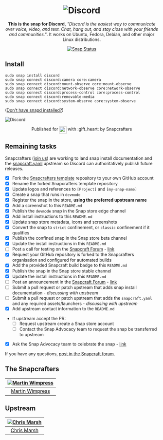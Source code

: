 <h1 align="center">
  <img src="https://discord.com/assets/ff41b628a47ef3141164bfedb04fb220.png" alt="Discord">
</h1>

<p align="center"><b>This is the snap for Discord</b>, <i>"Discord is the easiest way to communicate over voice, video, and text. Chat, hang out, and stay close with your friends and communities."</i>. It works on Ubuntu, Fedora, Debian, and other major Linux distributions.</p>
<p align="center">
<a href="https://snapcraft.io/discord"><img src="https://snapcraft.io/discord/badge.svg" alt="Snap Status"></a>
</p>

## Install

    sudo snap install discord
    sudo snap connect discord:camera core:camera
    sudo snap connect discord:mount-observe core:mount-observe
    sudo snap connect discord:network-observe core:network-observe
    sudo snap connect discord:process-control core:process-control
    sudo snap connect discord:removable-media
    sudo snap connect discord:system-observe core:system-observe

([Don't have snapd installed?](https://snapcraft.io/docs/core/install))

![Discord](screenshot.png?raw=true "Discord")

<p align="center">Published for <img src="http://anything.codes/slack-emoji-for-techies/emoji/tux.png" align="top" width="24" /> with :gift_heart: by Snapcrafters</p>

## Remaining tasks

Snapcrafters ([join us](https://forum.snapcraft.io/t/join-snapcrafters/1325)) are working to land snap install documentation and the [snapcraft.yaml](https://github.com/snapcrafters/discord/blob/master/snap/snapcraft.yaml) upstream so Discord can authoritatively publish future releases.

  - [x] Fork the [Snapcrafters template](https://github.com/snapcrafters/fork-and-rename-me) repository to your own GitHub account
  - [x] Rename the forked Snapcrafters template repository
  - [x] Update logos and references to `[Project]` and `[my-snap-name]`
  - [x] Create a snap that runs in `devmode`
  - [x] Register the snap in the store, **using the preferred upstream name**
  - [x] Add a screenshot to this `README.md`
  - [x] Publish the `devmode` snap in the Snap store edge channel
  - [x] Add install instructions to this `README.md`
  - [x] Update snap store metadata, icons and screenshots
  - [x] Convert the snap to `strict` confinement, or `classic` confinement if it qualifies
  - [x] Publish the confined snap in the Snap store beta channel
  - [x] Update the install instructions in this `README.md`
  - [ ] Post a call for testing on the [Snapcraft Forum](https://forum.snapcraft.io) - [link]()
  - [x] Request your GitHub repository is forked to the Snapcrafters organisation and configured for automated builds
  - [x] Add the provided Snapcraft build badge to this `README.md`
  - [x] Publish the snap in the Snap store stable channel
  - [x] Update the install instructions in this `README.md`
  - [ ] Post an announcement in the [Snapcraft Forum](https://forum.snapcraft.io) - [link]()
  - [ ] Submit a pull request or patch upstream that adds snap install documentation - *discussing with upstream*
  - [ ] Submit a pull request or patch upstream that adds the `snapcraft.yaml` and any required assets/launchers - *discussing with upstream*
  - [x] Add upstream contact information to the `README.md`
  - If upstream accept the PR:
    - [ ] Request upstream create a Snap store account
    - [ ] Contact the Snap Advocacy team to request the snap be transferred to upstream
  - [x] Ask the Snap Advocacy team to celebrate the snap - [link](https://insights.ubuntu.com/2017/05/04/discord-is-now-available-as-a-snap-for-ubuntu-and-other-distributions/)

If you have any questions, [post in the Snapcraft forum](https://forum.snapcraft.io).

## The Snapcrafters

| [![Martin Wimpress](http://gravatar.com/avatar/ce95823a37d9ffa2e65a31cc60a2c42a/?s=128)](https://github.com/flexiondotorg/) |
| :---: |
| [Martin Wimpress](https://github.com/flexiondotorg/) |

## Upstream

| [![Chris Marsh](http://gravatar.com/avatar/288010bc9def7b7a1c68f417583407e9?s=128)](https://github.com/crmarsh) |
| :---: |
| [Chris Marsh](https://github.com/crmarsh) |

